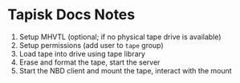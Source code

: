 # Tapisk Docs Notes

1. Setup MHVTL (optional; if no physical tape drive is available)
2. Setup permissions (add user to `tape` group)
3. Load tape into drive using tape library
4. Erase and format the tape, start the server
5. Start the NBD client and mount the tape, interact with the mount
